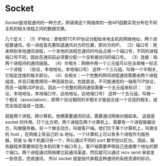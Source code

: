 # Socket
Socket是进程通讯的一种方式，即调用这个网络库的一些API函数实现分布在不同主机的相关进程之间的数据交换。

几个定义：
（1）IP地址：即依照TCP/IP协议分配给本地主机的网络地址，两个进程要通讯，任一进程首先要知道通讯对方的位置，即对方的IP。
（2）端口号：用来辨别本地通讯进程，一个本地的进程在通讯时均会占用一个端口号，不同的进程端口号不同，因此在通讯前必须要分配一个没有被访问的端口号。
（3）连接：指两个进程间的通讯链路。
（4）半相关：网络中用一个三元组可以在全局唯一标志一个进程：
（协议，本地地址，本地端口号）
这样一个三元组，叫做一个半相关,它指定连接的每半部分。
（4）全相关：一个完整的网间进程通信需要由两个进程组成，并且只能使用同一种高层协议。也就是说，不可能通信的一端用TCP协议，而另一端用UDP协议。因此一个完整的网间通信需要一个五元组来标识：
（协议，本地地址，本地端口号，远地地址，远地端口号）
这样一个五元组，叫做一个相关（association），即两个协议相同的半相关才能组合成一个合适的相关，或完全指定组成一连接。

就是两个进程，跨计算机，他俩需要通讯的话，需要通过网络对接起来。
这就是 socket 的作用。打个比方吧，两个进程在两个计算机上，需要有一个进程做被动方，叫做服务器。另一个做主动方，叫做客户端。他们位于某个计算机上，叫做主机 host ，在网络上有自己的 ip 地址。一个计算机上可以有多个进程作为服务器，但是 ip 每个机器只有一个，所以通过不同的 port 数字加以区分。
因此，服务器程序需要绑定在本机的某个端口号上。客户端需要声明自己连接哪个地址的那个端口。两个进程通过网络建立起通讯渠道，然后就可以通过 recv send 来收发一些信息，完成通讯。
所以 socket 就是指代承载这种通讯的系统资源的标识。